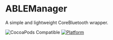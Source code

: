 # ABLEManager
A simple and lightweight CoreBluetooth wrapper.

![CocoaPods Compatible](https://img.shields.io/cocoapods/v/ABLEManager.svg)
[![Platform](https://img.shields.io/cocoapods/p/ABLEManager.svg?style=flat)](http://cocoadocs.org/docsets/ABLEManager)
